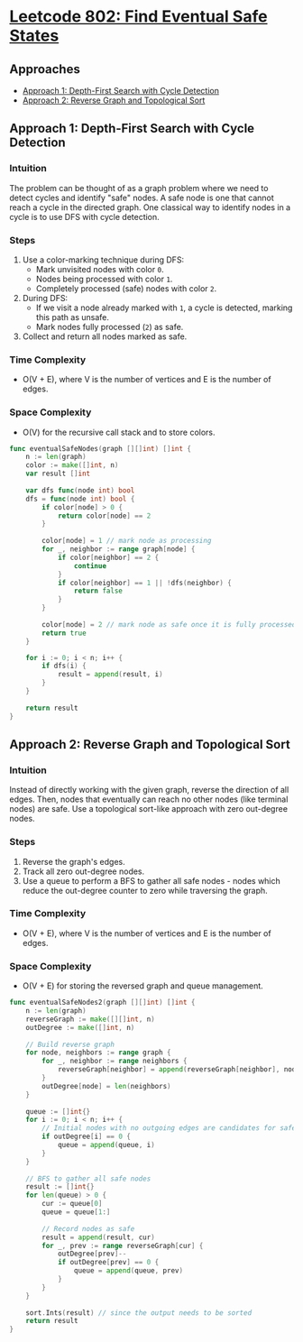 # [Leetcode 802: Find Eventual Safe States](https://leetcode.com/problems/find-eventual-safe-states/)

## Approaches
- [Approach 1: Depth-First Search with Cycle Detection](#approach-1-depth-first-search-with-cycle-detection)
- [Approach 2: Reverse Graph and Topological Sort](#approach-2-reverse-graph-and-topological-sort)

## Approach 1: Depth-First Search with Cycle Detection

### Intuition
The problem can be thought of as a graph problem where we need to detect cycles and identify "safe" nodes. A safe node is one that cannot reach a cycle in the directed graph. One classical way to identify nodes in a cycle is to use DFS with cycle detection.

### Steps
1. Use a color-marking technique during DFS: 
   - Mark unvisited nodes with color `0`.
   - Nodes being processed with color `1`.
   - Completely processed (safe) nodes with color `2`.
2. During DFS:
   - If we visit a node already marked with `1`, a cycle is detected, marking this path as unsafe.
   - Mark nodes fully processed (`2`) as safe.
3. Collect and return all nodes marked as safe.

### Time Complexity
- O(V + E), where V is the number of vertices and E is the number of edges.

### Space Complexity
- O(V) for the recursive call stack and to store colors.

```go
func eventualSafeNodes(graph [][]int) []int {
    n := len(graph)
    color := make([]int, n)
    var result []int
    
    var dfs func(node int) bool
    dfs = func(node int) bool {
        if color[node] > 0 {
            return color[node] == 2
        }
        
        color[node] = 1 // mark node as processing
        for _, neighbor := range graph[node] {
            if color[neighbor] == 2 { 
                continue
            }
            if color[neighbor] == 1 || !dfs(neighbor) {
                return false
            }
        }
        
        color[node] = 2 // mark node as safe once it is fully processed
        return true
    }

    for i := 0; i < n; i++ {
        if dfs(i) {
            result = append(result, i)
        }
    }
    
    return result
}
```

## Approach 2: Reverse Graph and Topological Sort

### Intuition
Instead of directly working with the given graph, reverse the direction of all edges. Then, nodes that eventually can reach no other nodes (like terminal nodes) are safe. Use a topological sort-like approach with zero out-degree nodes.

### Steps
1. Reverse the graph's edges.
2. Track all zero out-degree nodes.
3. Use a queue to perform a BFS to gather all safe nodes - nodes which reduce the out-degree counter to zero while traversing the graph.

### Time Complexity
- O(V + E), where V is the number of vertices and E is the number of edges.

### Space Complexity
- O(V + E) for storing the reversed graph and queue management.

```go
func eventualSafeNodes2(graph [][]int) []int {
    n := len(graph)
    reverseGraph := make([][]int, n)
    outDegree := make([]int, n)
    
    // Build reverse graph
    for node, neighbors := range graph {
        for _, neighbor := range neighbors {
            reverseGraph[neighbor] = append(reverseGraph[neighbor], node)
        }
        outDegree[node] = len(neighbors)
    }
    
    queue := []int{}
    for i := 0; i < n; i++ {
        // Initial nodes with no outgoing edges are candidates for safe nodes
        if outDegree[i] == 0 {
            queue = append(queue, i)
        }
    }
    
    // BFS to gather all safe nodes
    result := []int{}
    for len(queue) > 0 {
        cur := queue[0]
        queue = queue[1:]
        
        // Record nodes as safe
        result = append(result, cur)
        for _, prev := range reverseGraph[cur] {
            outDegree[prev]--
            if outDegree[prev] == 0 {
                queue = append(queue, prev)
            }
        }
    }
    
    sort.Ints(result) // since the output needs to be sorted
    return result
}
```


